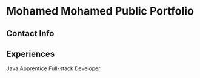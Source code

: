 # Mohamed Mohamed Public Portfolio
## Contact Info

## Experiences
Java Apprentice Full-stack Developer
